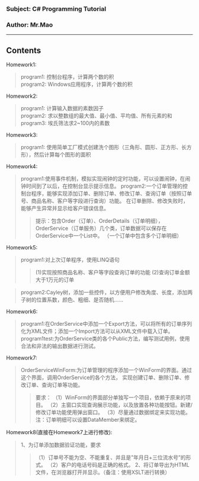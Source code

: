 ### Subject: C# Programming Tutorial
### Author: Mr.Mao
-------------

Contents
--------

Homework1:
>program1:	控制台程序，计算两个数的积  
>program2:	Windows应用程序，计算两个数的积  


Homework2:
>program1:	计算输入数据的素数因子  
>program2:	求以整数组的最大值、最小值、平均值、所有元素的和  
>program3:	埃氏筛法求2~100内的素数  

Homework3:
>program1:  使用简单工厂模式创建洗个图形（三角形、圆形、正方形、长方形），然后计算每个图形的面积


Homework4:
>program1:使用事件机制，模拟实现闹钟的定时功能，可以设置闹钟，在闹钟时间到了以后，在控制台显示提示信息。
>program2:一个订单管理的控制台程序，能够实现添加订单、删除订单、修改订单、查询订单（按照订单号、商品名称、客户等字段进行查询）功能。
		在订单删除、修改失败时，能够产生异常并显示给客户错误信息。
>>提示：包含Order（订单）、OrderDetails（订单明细），OrderService（订单服务）几个类，订单数据可以保存在OrderService中一个List中。
		（一个订单中包含多个订单明细）
		
Homework5:
>program1:对上次订单程序，使用LINQ语句
>>(1)实现按照商品名称、客户等字段查询订单的功能
>>(2)查询订单金额大于1万元的订单

>program2:Cayley树，添加一些控件，以方便用户修改角度、长度，添加两子树的位置系数，颜色、粗细、是否随机......

Homework6:
>program1:在OrderService中添加一个Export方法，可以将所有的订单序列化为XML文件；添加一个Import方法可以从XML文件中载入订单。  
>program1test:为OrderService类的各个Public方法，编写测试用例，使用合法和非法的输出数据进行测试。

Homework7:
>OrderServiceWinForm:为订单管理的程序添加一个WinForm的界面。通过这个界面，调用OrderService的各个方法，
        实现创建订单、删除订单、修改订单、查询订单等功能。
>>要求：
>>（1）WinForm的界面部分单独写一个项目，依赖于原来的项目。
>>（2）主窗口实现查询展示功能，以及放置各种功能按钮。新建/修改订单功能使用弹出窗口。
>>（3）尽量通过数据绑定来实现功能。 注：订单明细可以设置DataMember来绑定。

Homework8(直接在Homework7上进行修改):
>1、为订单添加数据验证功能，要求
  >>（1）订单号不能为空、不能重复、并且是”年月日+三位流水号”的形式。
  >>（2）客户的电话号码是正确的格式。
>2、将订单导出为HTML文件，在浏览器打开并显示。（备注：使用XSLT进行转换） 